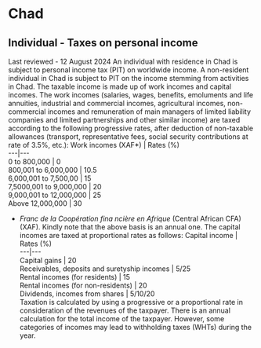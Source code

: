 # Chad
## Individual - Taxes on personal income
Last reviewed - 12 August 2024
An individual with residence in Chad is subject to personal income tax (PIT) on worldwide income. A non-resident individual in Chad is subject to PIT on the income stemming from activities in Chad.
The taxable income is made up of work incomes and capital incomes.
The work incomes (salaries, wages, benefits, emoluments and life annuities, industrial and commercial incomes, agricultural incomes, non-commercial incomes and remuneration of main managers of limited liability companies and limited partnerships and other similar income) are taxed according to the following progressive rates, after deduction of non-taxable allowances (transport, representative fees, social security contributions at rate of 3.5%, etc.):
Work incomes (XAF*) | Rates (%)  
---|---  
0 to 800,000 | 0  
800,001 to 6,000,000 | 10.5  
6,000,001 to 7,500,00 | 15  
7,5000,001 to 9,000,000  | 20  
9,000,001 to 12,000,000 | 25  
Above 12,000,000 | 30  
* _Franc de la Coopération fina_ _ncière en Afrique_ (Central African CFA) (XAF).
Kindly note that the above basis is an annual one.
The capital incomes are taxed at proportional rates as follows:
Capital income | Rates (%)  
---|---  
Capital gains | 20  
Receivables, deposits and suretyship incomes | 5/25  
Rental incomes (for residents) | 15  
Rental incomes (for non-residents) | 20  
Dividends, incomes from shares | 5/10/20  
Taxation is calculated by using a progressive or a proportional rate in consideration of the revenues of the taxpayer.
There is an annual calculation for the total income of the taxpayer. However, some categories of incomes may lead to withholding taxes (WHTs) during the year.
